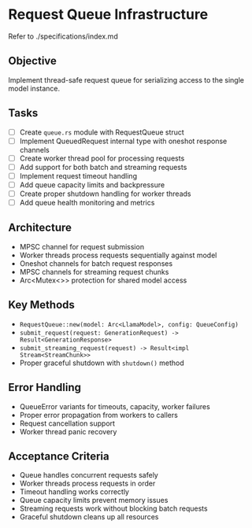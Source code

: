 # Request Queue Infrastructure

Refer to ./specifications/index.md

## Objective
Implement thread-safe request queue for serializing access to the single model instance.

## Tasks
- [ ] Create `queue.rs` module with RequestQueue struct
- [ ] Implement QueuedRequest internal type with oneshot response channels
- [ ] Create worker thread pool for processing requests
- [ ] Add support for both batch and streaming requests
- [ ] Implement request timeout handling
- [ ] Add queue capacity limits and backpressure
- [ ] Create proper shutdown handling for worker threads
- [ ] Add queue health monitoring and metrics

## Architecture
- MPSC channel for request submission
- Worker threads process requests sequentially against model
- Oneshot channels for batch request responses
- MPSC channels for streaming request chunks
- Arc<Mutex<>> protection for shared model access

## Key Methods
- `RequestQueue::new(model: Arc<LlamaModel>, config: QueueConfig)`
- `submit_request(request: GenerationRequest) -> Result<GenerationResponse>`
- `submit_streaming_request(request) -> Result<impl Stream<StreamChunk>>`
- Proper graceful shutdown with `shutdown()` method

## Error Handling
- QueueError variants for timeouts, capacity, worker failures
- Proper error propagation from workers to callers
- Request cancellation support
- Worker thread panic recovery

## Acceptance Criteria
- Queue handles concurrent requests safely
- Worker threads process requests in order
- Timeout handling works correctly
- Queue capacity limits prevent memory issues
- Streaming requests work without blocking batch requests
- Graceful shutdown cleans up all resources